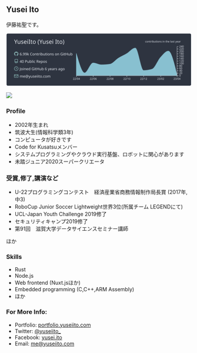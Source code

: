 ## Yusei Ito
伊藤祐聖です。

[![](https://raw.githubusercontent.com/yuseiito/yuseiito/main/profile-summary-card-output/nord_dark/0-profile-details.svg)](https://github.com/vn7n24fzkq/github-profile-summary-cards)

![](https://komarev.com/ghpvc/?username=yuseiito&color=719CAA)




### Profile
- 2002年生まれ
- 筑波大生(情報科学類3年)
- コンピュータが好きです
- Code for Kusatsuメンバー
- システムプログラミングやクラウド実行基盤、ロボットに関心があります
- 未踏ジュニア2020スーパークリエータ

### 受賞,修了,講演など
- U-22プログラミングコンテスト　経済産業省商務情報制作局長賞 (2017年,中3)
- RoboCup Junior Soccer Lightweight世界3位(所属チーム LEGENDにて)
- UCL-Japan Youth Challenge 2019修了
- セキュリティキャンプ2019修了
- 第91回　滋賀大学データサイエンスセミナー講師

ほか
### Skills
- Rust
- Node.js
- Web frontend (Nuxt.jsほか)
- Embedded programming (C,C++,ARM Assembly)
- ほか


### For More Info:
- Portfolio: [portfolio.yuseiito.com](https://wantedly.com/id/yuseiito)
- Twitter: [@yuseiito_](https://twitter.com/yuseiito_)
- Facebook: [yusei.ito](https://facebook.com/yusei.ito)
- Email: [me@yuseiito.com](mailto:me@yuseiito.com)

<!-- 

**YuseiIto/yuseiito** is a ✨ _special_ ✨ repository because its `README.md` (this file) appears on your GitHub profile.

Here are some ideas to get you started:

- 🔭 I’m currently working on ...
- 🌱 I’m currently learning ...
- 👯 I’m looking to collaborate on ...
- 🤔 I’m looking for help with ...
- 💬 Ask me about ...
- 📫 How to reach me: ...
- 😄 Pronouns: ...
- ⚡ Fun fact: ...
-->
